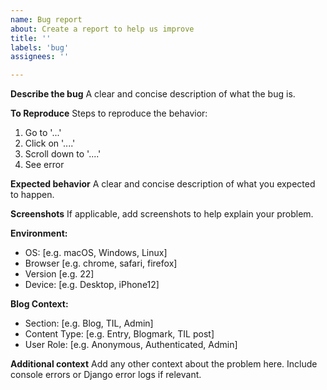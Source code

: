 ```yaml
---
name: Bug report
about: Create a report to help us improve
title: ''
labels: 'bug'
assignees: ''

---
```


**Describe the bug**
A clear and concise description of what the bug is.

**To Reproduce**
Steps to reproduce the behavior:

1. Go to '...'
2. Click on '....'
3. Scroll down to '....'
4. See error

**Expected behavior**
A clear and concise description of what you expected to happen.

**Screenshots**
If applicable, add screenshots to help explain your problem.

**Environment:**

- OS: [e.g. macOS, Windows, Linux]
- Browser [e.g. chrome, safari, firefox]
- Version [e.g. 22]
- Device: [e.g. Desktop, iPhone12]

**Blog Context:**

- Section: [e.g. Blog, TIL, Admin]
- Content Type: [e.g. Entry, Blogmark, TIL post]
- User Role: [e.g. Anonymous, Authenticated, Admin]

**Additional context**
Add any other context about the problem here. Include console errors or Django error logs if relevant.
